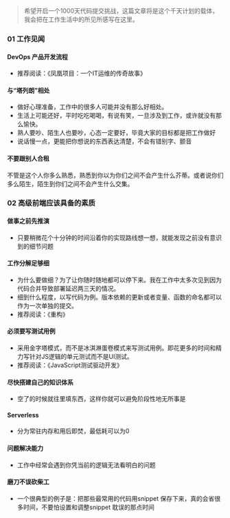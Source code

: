> 希望开启一个1000天代码提交挑战，这篇文章将是这个千天计划的载体，我会把在工作生活中的所见所感写在这里。

### 01 工作见闻
#### DevOps 产品开发流程
- 推荐阅读：《凤凰项目：一个IT运维的传奇故事》

#### 与“塔列朗”相处
- 做好心理准备，工作中的很多人可能并没有那么好相处。
- 生活上可能还好，平时吃吃喝喝，有说有笑，一旦涉及到工作，或许就没有那么愉快。
- 熟人要吵、陌生人也要吵，心态一定要好，毕竟大家的目标都是把工作做好
- 说话慢一点，更能把你想说的东西表达清楚，不会有错别字、颤音

#### 不要跟别人合租
不管是这个人你多么熟悉，熟悉到你以为你们之间不会产生什么芥蒂。或者说你们多么陌生，陌生到你们之间不会产生什么交集。

### 02 高级前端应该具备的素质

#### 做事之前先推演
- 只要稍微花个十分钟的时间沿着你的实现路线想一想，就能发现之前没有意识到的细节问题

#### 工作分解足够细
- 为什么要做细？为了让你随时随地都可以停下来。我在工作中太多次见到因为代码合并导致部署延迟两三天的情况。
- 细到什么程度，以写代码为例。版本依赖的更新或者变量、函数的命名都可以作为一次单独的提交。
- 推荐阅读：《重构》

#### 必须要写测试用例
- 采用金字塔模式，而不是冰淇淋蛋卷模式来写测试用例。即花更多的时间和精力写针对JS逻辑的单元测试而不是UI测试。
- 推荐阅读：《JavaScript测试驱动开发》

#### 尽快搭建自己的知识体系
- 空了的时候就往里填东西，这样你就可以避免阶段性地无所事是

#### Serverless
- 分为常驻内存和用后即焚，最低耗可以为0

#### 问题解决能力
- 工作中经常会遇到你凭当前的逻辑无法看明白的问题

#### 磨刀不误砍柴工
- 一个很典型的例子是：把那些最常用的代码用snippet 保存下来，真的会省很多时间，不要怕设置和调整snippet 耽误的那点时间
